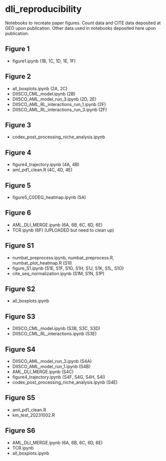 # dli_reproducibility
Notebooks to recreate paper figures. Count data and CITE data deposited at GEO upon publication. Other data used in notebooks deposited here upon publication.

## Figure 1
- figure1.ipynb (1B, 1C, 1D, 1E, 1F)

## Figure 2
- all_boxplots.ipynb (2A, 2C) 
- DIISCO_CML_model.ipynb (2B)
- DIISCO_AML_model_run_3.ipynb (2D, 2E) 
- DIISCO_AML_RL_interactions_run_1.ipynb (2F) 
- DIISCO_AML_RL_interactions_run_3.ipynb (2F)

## Figure 3
- codex_post_processing_niche_analysis.ipynb

## Figure 4
- figure4_trajectory.ipynb (4A, 4B) 
- aml_pd1_clean.R (4C, 4D, 4E)

## Figure 5
- figure5_C0DEG_heatmap.ipynb (5A)

## Figure 6
- AML_DLI_MERGE.ipynb (6A, 6B, 6C, 6D, 6E) 
- TCR.ipynb (6F) (UPLOADED but need to clean up)

## Figure S1
- numbat_preprocess.ipynb, numbat_preprocess.R, numbat_plot_heatmap.R (S1I) 
- figure_S1.ipynb (S1E, S1F, S1G, S1H, S1J, S1K, S1L, S1O)
- cite_seq_normalization.ipynb (S1M, S1N, S1P)

## Figure S2
- all_boxplots.ipynb 

## Figure S3
- DIISCO_CML_model.ipynb (S3B, S3C, S3D) 
- DIISCO_CML_RL_interactions.ipynb (S3E) 

## Figure S4
- DIISCO_AML_model_run_3.ipynb (S4A)
- DIISCO_AML_model_run_1.ipynb (S4B)
- AML_DLI_MERGE.ipynb (S4C)
- figure4_trajectory.ipynb (S4F, S4G, S4H, S4I) 
- codex_post_processing_niche_analysis.ipynb (S4E)
  
## Figure S5
- aml_pd1_clean.R
- km_test_20231002.R

## Figure S6
- AML_DLI_MERGE.ipynb (6A, 6B, 6C, 6D, 6E) 
- TCR.ipynb 
- all_boxplots.ipynb


